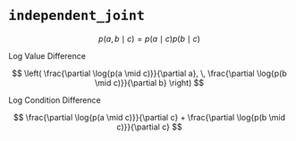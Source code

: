 # `independent_joint`

$$
  p(a, b \mid c) = p(a \mid c) p(b \mid c)
$$

Log Value Difference

$$
  \left( \frac{\partial \log{p(a \mid c)}}{\partial a}, \, \frac{\partial \log{p(b \mid c)}}{\partial b} \right)
$$

Log Condition Difference

$$
  \frac{\partial \log{p(a \mid c)}}{\partial c} + \frac{\partial \log{p(b \mid c)}}{\partial c}
$$
